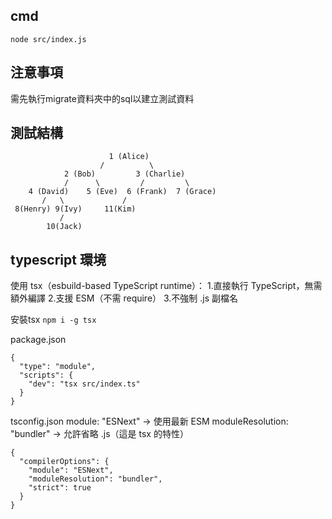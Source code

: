 ## cmd
```node src/index.js```
## 注意事項
  需先執行migrate資料夾中的sql以建立測試資料
## 測試結構
                          1 (Alice)
                        /          \
                2 (Bob)         3 (Charlie)
                /      \         /         \
        4 (David)    5 (Eve)  6 (Frank)  7 (Grace)
           /   \             / 
     8(Henry) 9(Ivy)     11(Kim)
               /
            10(Jack)
        
## typescript 環境
使用 tsx（esbuild-based TypeScript runtime）：
  1.直接執行 TypeScript，無需額外編譯
  2.支援 ESM（不需 require）
  3.不強制 .js 副檔名

安裝tsx
  ```npm i -g tsx```

package.json
```
{
  "type": "module",
  "scripts": {
    "dev": "tsx src/index.ts"
  }
}
```

tsconfig.json
  module: "ESNext" → 使用最新 ESM
  moduleResolution: "bundler" → 允許省略 .js（這是 tsx 的特性）
```
{
  "compilerOptions": {
    "module": "ESNext",
    "moduleResolution": "bundler",
    "strict": true
  }
}
```
